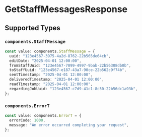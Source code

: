 # GetStaffMessagesResponse


## Supported Types

### `components.StaffMessage`

```typescript
const value: components.StaffMessage = {
  uuid: "123e4567-3975-4a2d-8762-22b565de64cb",
  editDate: "2025-04-01 12:00:00",
  fromStaffUuid: "123e4567-7099-4997-9bab-22b56308db0b",
  toStaffUuid: "123e4567-e187-43a7-90ce-22b562c9f74b",
  sentTimestamp: "2025-04-01 12:00:00",
  deliveredTimestamp: "2025-04-01 12:00:00",
  readTimestamp: "2025-04-01 12:00:00",
  regardingJobUuid: "123e4567-c7d9-41c1-8c50-22b56dc1a93b",
};
```

### `components.ErrorT`

```typescript
const value: components.ErrorT = {
  errorCode: 1000,
  message: "An error occurred completing your request",
};
```

